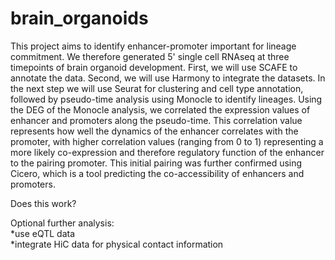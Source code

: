 # brain_organoids

This project aims to identify enhancer-promoter important for lineage commitment. We therefore generated 5' single cell RNAseq at three timepoints of brain organoid development. First, we will use SCAFE to annotate the data. Second, we will use Harmony to integrate the datasets. In the next step we will use Seurat for clustering and cell type annotation, followed by pseudo-time analysis using Monocle to identify lineages. Using the DEG of the Monocle analysis, we correlated the expression values of enhancer and promoters along the pseudo-time. This correlation value represents how well the dynamics of the enhancer correlates with the promoter, with higher correlation values (ranging from 0 to 1) representing a more likely co-expression and therefore regulatory function of the enhancer to the pairing promoter. This initial pairing was further confirmed using Cicero, which is a tool predicting the co-accessibility of enhancers and promoters. 

Does this work?

Optional further analysis: \
*use eQTL data \
*integrate HiC data for physical contact information 
